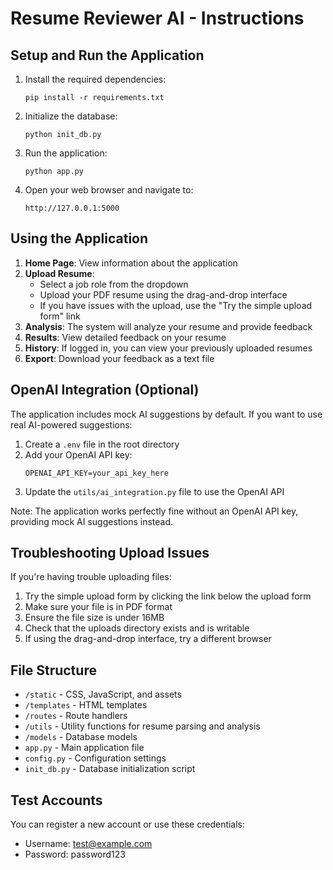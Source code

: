# Resume Reviewer AI - Instructions

## Setup and Run the Application

1. Install the required dependencies:
   ```
   pip install -r requirements.txt
   ```

2. Initialize the database:
   ```
   python init_db.py
   ```

3. Run the application:
   ```
   python app.py
   ```

4. Open your web browser and navigate to:
   ```
   http://127.0.0.1:5000
   ```

## Using the Application

1. **Home Page**: View information about the application
2. **Upload Resume**: 
   - Select a job role from the dropdown
   - Upload your PDF resume using the drag-and-drop interface
   - If you have issues with the upload, use the "Try the simple upload form" link
3. **Analysis**: The system will analyze your resume and provide feedback
4. **Results**: View detailed feedback on your resume
5. **History**: If logged in, you can view your previously uploaded resumes
6. **Export**: Download your feedback as a text file

## OpenAI Integration (Optional)

The application includes mock AI suggestions by default. If you want to use real AI-powered suggestions:

1. Create a `.env` file in the root directory
2. Add your OpenAI API key:
   ```
   OPENAI_API_KEY=your_api_key_here
   ```
3. Update the `utils/ai_integration.py` file to use the OpenAI API

Note: The application works perfectly fine without an OpenAI API key, providing mock AI suggestions instead.

## Troubleshooting Upload Issues

If you're having trouble uploading files:

1. Try the simple upload form by clicking the link below the upload form
2. Make sure your file is in PDF format
3. Ensure the file size is under 16MB
4. Check that the uploads directory exists and is writable
5. If using the drag-and-drop interface, try a different browser

## File Structure

- `/static` - CSS, JavaScript, and assets
- `/templates` - HTML templates
- `/routes` - Route handlers
- `/utils` - Utility functions for resume parsing and analysis
- `/models` - Database models
- `app.py` - Main application file
- `config.py` - Configuration settings
- `init_db.py` - Database initialization script

## Test Accounts

You can register a new account or use these credentials:
- Username: test@example.com
- Password: password123 
